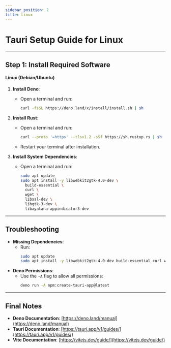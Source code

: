 ```yaml
---
sidebar_position: 2
title: Linux
---
```


# **Tauri Setup Guide for Linux**

---

## **Step 1: Install Required Software**

#### **Linux (Debian/Ubuntu)**

1. **Install Deno**:

   - Open a terminal and run:
     ```bash
     curl -fsSL https://deno.land/x/install/install.sh | sh
     ```

2. **Install Rust**:

   - Open a terminal and run:
     ```bash
     curl --proto '=https' --tlsv1.2 -sSf https://sh.rustup.rs | sh
     ```
   - Restart your terminal after installation.

3. **Install System Dependencies**:
   - Open a terminal and run:
     ```bash
     sudo apt update
     sudo apt install -y libwebkit2gtk-4.0-dev \
       build-essential \
       curl \
       wget \
       libssl-dev \
       libgtk-3-dev \
       libayatana-appindicator3-dev
     ```

---

## **Troubleshooting**

- **Missing Dependencies**:
  - Run:
    ```bash
    sudo apt update
    sudo apt install -y libwebkit2gtk-4.0-dev build-essential curl wget libssl-dev libgtk-3-dev libayatana-appindicator3-dev
    ```
- **Deno Permissions**:
  - Use the `-A` flag to allow all permissions:
    ```bash
    deno run -A npm:create-tauri-app@latest
    ```

---

## **Final Notes**

- **Deno Documentation**: [https://deno.land/manual](https://deno.land/manual)
- **Tauri Documentation**: [https://tauri.app/v1/guides/](https://tauri.app/v1/guides/)
- **Vite Documentation**: [https://vitejs.dev/guide/](https://vitejs.dev/guide/)
